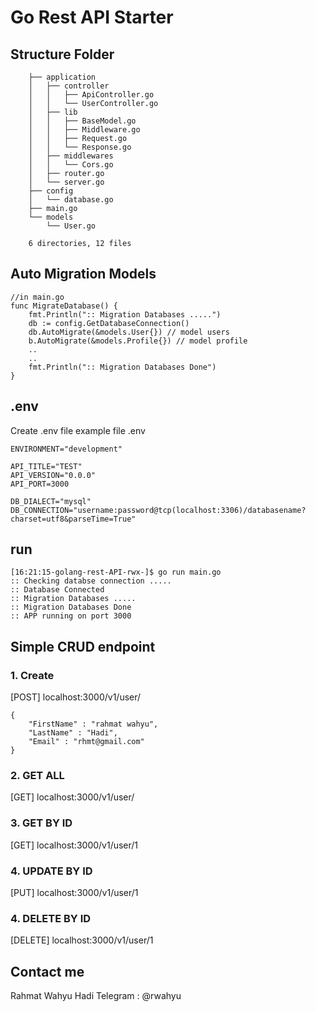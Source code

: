 # Go Rest API Starter 

## Structure Folder


		├── application
		│   ├── controller
		│   │   ├── ApiController.go
		│   │   └── UserController.go
		│   ├── lib
		│   │   ├── BaseModel.go
		│   │   ├── Middleware.go
		│   │   ├── Request.go
		│   │   └── Response.go
		│   ├── middlewares
		│   │   └── Cors.go
		│   ├── router.go
		│   └── server.go
		├── config
		│   └── database.go
		├── main.go
		└── models
			└── User.go

		6 directories, 12 files

## Auto Migration Models
	
	//in main.go
	func MigrateDatabase() {
		fmt.Println(":: Migration Databases .....")
		db := config.GetDatabaseConnection()
		db.AutoMigrate(&models.User{}) // model users
		b.AutoMigrate(&models.Profile{}) // model profile
		..
		..
		fmt.Println(":: Migration Databases Done")
	}


## .env
Create .env file 
example file .env

	ENVIRONMENT="development"
	
	API_TITLE="TEST"
	API_VERSION="0.0.0"
	API_PORT=3000

	DB_DIALECT="mysql"
	DB_CONNECTION="username:password@tcp(localhost:3306)/databasename?charset=utf8&parseTime=True"


## run

	[16:21:15-golang-rest-API-rwx-]$ go run main.go 
	:: Checking databse connection ..... 
	:: Database Connected
	:: Migration Databases .....
	:: Migration Databases Done
	:: APP running on port 3000

	
## Simple CRUD endpoint

### 1. Create

[POST] localhost:3000/v1/user/

	
	{
		"FirstName" : "rahmat wahyu",
		"LastName" : "Hadi",
		"Email" : "rhmt@gmail.com"
	}

### 2. GET ALL

[GET] localhost:3000/v1/user/


### 3. GET BY ID

[GET] localhost:3000/v1/user/1


### 4. UPDATE BY ID

[PUT] localhost:3000/v1/user/1
	
### 4. DELETE BY ID

[DELETE] localhost:3000/v1/user/1


## Contact me

Rahmat Wahyu Hadi
Telegram : @rwahyu
	

